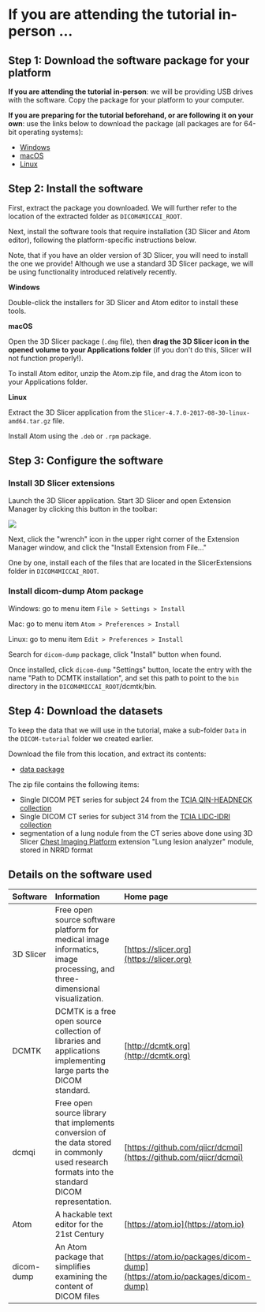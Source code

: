 # If you are attending the tutorial in-person ...

## Step 1: Download the software package for your platform

**If you are attending the tutorial in-person**: we will be providing USB drives with the software. Copy the package for your platform to your computer.

**If you are preparing for the tutorial beforehand, or are following it on your own**: use the links below to download the package \(all packages are for 64-bit operating systems\):

* [Windows](https://github.com/QIICR/dicom4miccai-handson/releases/download/miccai2017/DICOM4MICCAI-Win64.zip)
* [macOS](https://github.com/QIICR/dicom4miccai-handson/releases/download/miccai2017/DICOM4MICCAI-macOS.zip)
* [Linux](https://github.com/QIICR/dicom4miccai-handson/releases/download/miccai2017/DICOM4MICCAI-Linux.zip)

## Step 2: Install the software

First, extract the package you downloaded. We will further refer to the location of the extracted folder as `DICOM4MICCAI_ROOT`.

Next, install the software tools that require installation \(3D Slicer and Atom editor\), following the platform-specific instructions below.

Note, that if you have an older version of 3D Slicer, you will need to install the one we provide! Although we use a standard 3D Slicer package, we will be using functionality introduced relatively recently.

**Windows**

Double-click the installers for 3D Slicer and Atom editor to install these tools.

**macOS**

Open the 3D Slicer package \(`.dmg` file\), then **drag the 3D Slicer icon in the opened volume to your Applications folder** \(if you don't do this, Slicer will not function properly!\).

To install Atom editor, unzip the Atom.zip file, and drag the Atom icon to your Applications folder.

**Linux**

Extract the 3D Slicer application from the `Slicer-4.7.0-2017-08-30-linux-amd64.tar.gz` file.

Install Atom using the `.deb` or `.rpm` package.

## Step 3: Configure the software

### Install 3D Slicer extensions

Launch the 3D Slicer application. Start 3D Slicer and open Extension Manager by clicking this button in the toolbar:

![](https://qiicr.gitbooks.io/quantitativereporting-guide/docs/screenshots/extension_manager.png)

Next, click the "wrench" icon in the upper right corner of the Extension Manager window, and click the "Install Extension from File..."

One by one, install each of the files that are located in the SlicerExtensions folder in `DICOM4MICCAI_ROOT`.

### Install dicom-dump Atom package

Windows: go to menu item `File > Settings > Install`

Mac: go to menu item `Atom > Preferences > Install`

Linux: go to menu item `Edit > Preferences > Install`

Search for `dicom-dump` package, click "Install" button when found.

Once installed, click `dicom-dump` "Settings" button, locate the entry with the name "Path to DCMTK installation", and set this path to point to the `bin` directory in the `DICOM4MICCAI_ROOT`/dcmtk/bin.

## Step 4: Download the datasets

To keep the data that we will use in the tutorial, make a sub-folder `Data` in the `DICOM-tutorial` folder we created earlier.

Download the file from this location, and extract its contents:

* [data package](https://github.com/QIICR/dicom4miccai-handson/releases/download/miccai2017/DICOM4MICCAI-Data.zip)

The zip file contains the following items:

* Single DICOM PET series for subject 24 from the [TCIA QIN-HEADNECK collection](https://wiki.cancerimagingarchive.net/display/Public/QIN-HEADNECK)
* Single DICOM CT series for subject 314 from the [TCIA LIDC-IDRI collection](https://wiki.cancerimagingarchive.net/display/Public/LIDC-IDRI)
* segmentation of a lung nodule from the CT series above done using 3D Slicer [Chest Imaging Platform](https://chestimagingplatform.org/) extension "Lung lesion analyzer" module, stored in NRRD format

## Details on the software used

| Software | Information | Home page |
| :--- | :--- | :--- |
| 3D Slicer | Free open source software platform for medical image informatics, image processing, and three-dimensional visualization. | [https://slicer.org](https://slicer.org) |
| DCMTK | DCMTK is a free open source collection of libraries and applications implementing large parts the DICOM standard. | [http://dcmtk.org](http://dcmtk.org) |
| dcmqi | Free open source library that implements conversion of the data stored in commonly used research formats into the standard DICOM representation. | [https://github.com/qiicr/dcmqi](https://github.com/qiicr/dcmqi) |
| Atom | A hackable text editor for the 21st Century | [https://atom.io](https://atom.io) |
| dicom-dump | An Atom package that simplifies examining the content of DICOM files | [https://atom.io/packages/dicom-dump](https://atom.io/packages/dicom-dump) |
